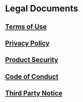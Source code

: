 # Legal Documents

## [Terms of Use](https://github.com/deepq-group/ai-platform-docs/tree/d0e7b89c16a44398d918b64bb257a8c42f4d151b/storage/aim-assets/legal/AI\_Platform\_Terms\_of\_Use\_EN\_20210407.pdf)

## [Privacy Policy](https://github.com/deepq-group/ai-platform-docs/tree/d0e7b89c16a44398d918b64bb257a8c42f4d151b/storage/aim-assets/legal/AI\_Platform\_Privacy\_Policy\_EN\_20200101.pdf)

## [Product Security](https://github.com/deepq-group/ai-platform-docs/tree/d0e7b89c16a44398d918b64bb257a8c42f4d151b/storage/aim-assets/legal/AI\_Platform\_Product\_Security\_EN\_20161209.pdf)

## [Code of Conduct](https://github.com/deepq-group/ai-platform-docs/tree/d0e7b89c16a44398d918b64bb257a8c42f4d151b/storage/aim-assets/legal/AI\_Platform\_Code\_of\_Conduct\_EN\_20110720.pdf)

## [Third Party Notice](https://github.com/deepq-group/ai-platform-docs/tree/d0e7b89c16a44398d918b64bb257a8c42f4d151b/storage/aim-assets/legal/AI%20Platform\_%E7%AC%AC%E4%B8%89%E6%96%B9%E6%8E%88%E6%AC%8A%E6%8F%90%E7%A4%BA.txt)
